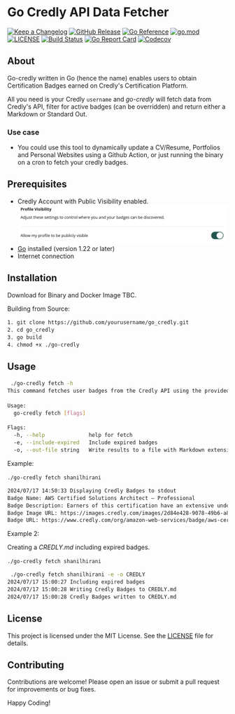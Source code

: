 # Go Credly API Data Fetcher

[![Keep a Changelog](https://img.shields.io/badge/changelog-Keep%20a%20Changelog-%23E05735)](CHANGELOG.md)
[![GitHub Release](https://img.shields.io/github/v/release/shanilhirani/go-credly)](https://github.com/shanilhirani/go-credly/releases)
[![Go Reference](https://pkg.go.dev/badge/github.com/shanilhirani/go-credly.svg)](https://pkg.go.dev/github.com/shanilhirani/go-credly)
[![go.mod](https://img.shields.io/github/go-mod/go-version/shanilhirani/go-credly)](go.mod)
[![LICENSE](https://img.shields.io/github/license/shanilhirani/go-credly)](LICENSE)
[![Build Status](https://img.shields.io/github/actions/workflow/status/shanilhirani/go-credly/build.yml?branch=main)](https://github.com/shanilhirani/go-credly/actions?query=workflow%3Abuild+branch%3Amain)
[![Go Report Card](https://goreportcard.com/badge/github.com/shanilhirani/go-credly)](https://goreportcard.com/report/github.com/shanilhirani/go-credly)
[![Codecov](https://codecov.io/gh/shanilhirani/go-credly/branch/main/graph/badge.svg)](https://codecov.io/gh/shanilhirani/go-credly)

## About

Go-credly written in Go (hence the name) enables users to obtain Certification Badges earned on Credly's Certification Platform.

All you need is your Credly `username` and _go-credly_ will fetch data from Credly's API, filter for active badges (can be overridden) and return either a Markdown or Standard Out.

### Use case

- You could use this tool to dynamically update a CV/Resume, Portfolios and Personal Websites using a Github Action, or just running the binary on a cron to fetch your credly badges.

## Prerequisites

- Credly Account with Public Visibility enabled.
  ![alt text](docs/image.png)
- [Go](https://golang.org/dl/) installed (version 1.22 or later)
- Internet connection

## Installation

Download for Binary and Docker Image TBC.

Building from Source:

```bash
1. git clone https://github.com/yourusername/go_credly.git
2. cd go_credly
3. go build
4. chmod +x ./go-credly
```

## Usage

```bash
 ./go-credly fetch -h
This command fetches user badges from the Credly API using the provided user ID or username.

Usage:
  go-credly fetch [flags]

Flags:
  -h, --help              help for fetch
  -e, --include-expired   Include expired badges
  -o, --out-file string   Write results to a file with Markdown extension. e.g BADGES.md
```

Example:

`./go-credly fetch shanilhirani`

```bash
2024/07/17 14:50:33 Displaying Credly Badges to stdout
Badge Name: AWS Certified Solutions Architect – Professional
Badge Description: Earners of this certification have an extensive understanding of designing technical strategies to accomplish specific business goals. They demonstrated the ability to balance best practices and trade-offs based on business context. Badge owners are able to design solutions across multiple platforms and providers.
Badge Image URL: https://images.credly.com/images/2d84e428-9078-49b6-a804-13c15383d0de/image.png
Badge URL: https://www.credly.com/org/amazon-web-services/badge/aws-certified-solutions-architect-professional
```

Example 2:

Creating a _CREDLY.md_ including expired badges.

`./go-credly fetch shanilhirani`

```bash
 ./go-credly fetch shanilhirani -e -o CREDLY
2024/07/17 15:00:27 Including expired badges
2024/07/17 15:00:28 Writing Credly Badges to CREDLY.md
2024/07/17 15:00:28 Credly Badges written to CREDLY.md
```

## License

This project is licensed under the MIT License. See the [LICENSE](LICENSE) file for details.

## Contributing

Contributions are welcome! Please open an issue or submit a pull request for improvements or bug fixes.

Happy Coding!
